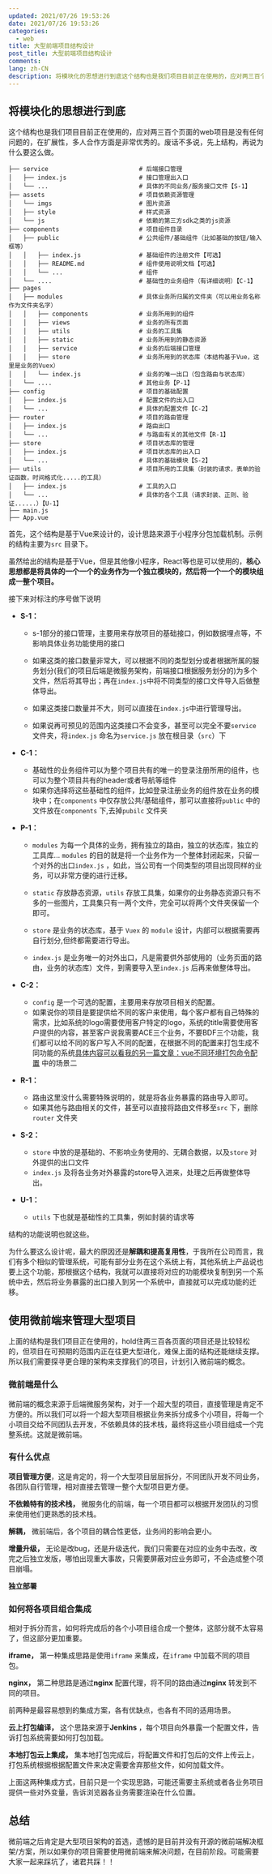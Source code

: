 ```yaml
---
updated: 2021/07/26 19:53:26
date: 2021/07/26 19:53:26
categories: 
  - web
title: 大型前端项目结构设计
post_title: 大型前端项目结构设计
comments: 
lang: zh-CN
description: 将模块化的思想进行到底这个结构也是我们项目目前正在使用的，应对两三百个页面的web项目是没有任何问题的，在扩展性，多人合作方面是非常优秀的。废话不多说，先上结构，再说为什么要这么做。首先，这个结构是基于Vue来设计的，设计思路来源于小程序分包加载机制。示例的结构主要为 目录下。虽然给出的结构是基于Vue，但是其他像小程序，React等也是可以使用的，
---
```


## 将模块化的思想进行到底

这个结构也是我们项目目前正在使用的，应对两三百个页面的web项目是没有任何问题的，在扩展性，多人合作方面是非常优秀的。废话不多说，先上结构，再说为什么要这么做。

```
├── service                         # 后端接口管理
│   ├── index.js                    # 接口管理出入口
│   └── ...                         # 具体的不同业务/服务接口文件【S-1】
├── assets                          # 项目依赖资源管理
│   └── imgs                        # 图片资源
│   ├── style                       # 样式资源
│   └── js                          # 依赖的第三方sdk之类的js资源
├── components                      # 项目组件目录
│   ├── public                      # 公共组件/基础组件（比如基础的按钮/输入框等）
│   │   ├── index.js                # 基础组件的注册文件【可选】
│   │   ├── README.md               # 组件使用说明文档【可选】
│   │   └── ...                     # 组件
│   └── ....                        # 基础性的业务组件（有详细说明）【C-1】
├── pages                           
│   ├── modules                     # 具体业务所归属的文件夹（可以用业务名称作为文件夹名字）
│   │   ├── components              # 业务所用到的组件
│   │   ├── views                   # 业务的所有页面
│   │   ├── utils                   # 业务的工具集
│   │   ├──	static                  # 业务所用到的静态资源
│   │   ├── service                 # 业务的后端接口管理
│   │   ├── store                   # 业务所用到的状态库（本结构基于Vue，这里是业务的Vuex）
│   │   └── index.js                # 业务的唯一出口（包含路由与状态库）
│   └── ....                        # 其他业务【P-1】
├── config                          # 项目的基础配置
│   ├── index.js                    # 配置文件的出入口
│   └── ...                         # 具体的配置文件【C-2】
├── router                          # 项目的路由管理
│   ├── index.js                    # 路由出口
│   └── ...                         # 与路由有关的其他文件【R-1】
├── store                           # 项目状态库的管理
│   ├── index.js                    # 项目状态库的出入口
│   └── ...                         # 具体的基础模块【S-2】
├── utils                           # 项目所用的工具集（封装的请求，表单的验证函数，时间格式化.....的工具）
│   ├── index.js                    # 工具的入口
│   └── ...                         # 具体的各个工具（请求封装、正则、验证......）【U-1】
├── main.js                          
├── App.vue
```

首先，这个结构是基于Vue来设计的，设计思路来源于小程序分包加载机制。示例的结构主要为`src` 目录下。

虽然给出的结构是基于Vue，但是其他像小程序，React等也是可以使用的，**核心思想都是将具体的一个一个的业务作为一个独立模块的，然后将一个一个的模块组成一整个项目。**

接下来对标注的序号做下说明

- **S-1：**

  - s-1部分的接口管理，主要用来存放项目的基础接口，例如数据埋点等，不影响具体业务功能使用的接口

  - 如果这类的接口数量非常大，可以根据不同的类型划分或者根据所属的服务划分(我们的项目后端是微服务架构，前端接口根据服务划分的)为多个文件，然后将其导出；再在`index.js`中将不同类型的接口文件导入后做整体导出。
  - 如果这类接口数量并不大，则可以直接在`index.js`中进行管理导出。
  - 如果说再可预见的范围内这类接口不会变多，甚至可以完全不要`service` 文件夹，将`index.js` 命名为`service.js` 放在根目录（`src`）下

- **C-1：**

  - 基础性的业务组件可以为整个项目共有的唯一的登录注册所用的组件，也可以为整个项目共有的header或者导航等组件
  - 如果你选择将这些基础性的组件，比如登录注册业务的组件放在业务的模块中；在`components` 中仅存放公共/基础组件，那可以直接将`public` 中的文件放在`components` 下,去掉`pubilc` 文件夹

- **P-1：**

  - `modules` 为每一个具体的业务，拥有独立的路由，独立的状态库，独立的工具库... `modules` 的目的就是将一个业务作为一个整体封闭起来，只留一个对外的出口`index.js` ，如此，当公司有一个同类型的项目出现同样的业务，可以非常方便的进行迁移。
  - `static` 存放静态资源，`utils` 存放工具集，如果你的业务静态资源只有不多的一些图片，工具集只有一两个文件，完全可以将两个文件夹保留一个即可。
  
  - `store` 是业务的状态库，基于 `Vuex` 的 `module` 设计，内部可以根据需要再自行划分,但终都需要进行导出。
  - `index.js` 是业务唯一的对外出口，凡是需要供外部使用的（业务页面的路由，业务的状态库）文件，到需要导入至`index.js` 后再来做整体导出。
  
- **C-2：**

  - `config` 是一个可选的配置，主要用来存放项目相关的配置。
  - 如果说你的项目是要提供给不同的客户来使用，每个客户都有自己特殊的需求，比如系统的logo需要使用客户特定的logo，系统的title需要使用客户提供的内容，甚至客户说我需要ACE三个业务，不要BDF三个功能，我们都可以给不同的客户写入不同的配置，在根据不同的配置来打包生成不同功能的系统[具体内容可以看我的另一篇文章：vue不同环境打包命令配置](https://juejin.im/post/5d40440351882507d52b187f) 中的场景二

- **R-1：**

  - 路由这里没什么需要特殊说明的，就是将各业务暴露的路由导入即可。
  - 如果其他与路由相关的文件，甚至可以直接将路由文件移至`src` 下，删除`router` 文件夹

- **S-2：**

  - `store` 中放的是基础的、不影响业务使用的、无耦合数据，以及`store` 对外提供的出口文件
  - `index.js` 及将各业务对外暴露的store导入进来，处理之后再做整体导出。

- **U-1：**

  - `utils` 下也就是基础性的工具集，例如封装的请求等

结构的功能说明也就这些。

为什么要这么设计呢，最大的原因还是**解耦和提高复用性**，于我所在公司而言，我们有多个相似的管理系统，可能有部分业务在这个系统上有，其他系统上产品说也要上这个功能，那根据这个结构，我就可以直接将对应的功能模块复制到另一个系统中去，然后将业务暴露的出口接入到另一个系统中，直接就可以完成功能的迁移。

## 使用微前端来管理大型项目

上面的结构是我们项目正在使用的，hold住两三百各页面的项目还是比较轻松的，但项目在可预期的范围内正在往更大型进化，难保上面的结构还能继续支撑。所以我们需要探寻更合理的架构来支撑我们的项目，计划引入微前端的概念。

### 微前端是什么

微前端的概念来源于后端微服务架构，对于一个超大型的项目，直接管理是肯定不方便的。所以我们可以将一个超大型项目根据业务来拆分成多个小项目，将每一个小项目交给不同团队去开发，不依赖具体的技术栈，最终将这些小项目组成一个完整系统。这就是微前端。

### 有什么优点

**项目管理方便**，这是肯定的，将一个大型项目层层拆分，不同团队开发不同业务，各团队自行管理，相对直接去管理一整个大型项目更方便。

**不依赖特有的技术栈，** 微服务化的前端，每一个项目都可以根据开发团队的习惯来使用他们更熟悉的技术栈。

**解耦，** 微前端后，各个项目的耦合性更低，业务间的影响会更小。

**增量升级，** 无论是改bug，还是升级迭代，我们只需要在对应的业务中去改，改完之后独立发版，哪怕出现重大事故，只需要屏蔽对应业务即可，不会造成整个项目崩塌。

**独立部署**

### 如何将各项目组合集成

相对于拆分而言，如何将完成后的各个小项目组合成一个整体，这部分就不太容易了，但这部分更加重要。

**iframe，** 第一种集成思路是使用`iframe` 来集成，在`iframe` 中加载不同的项目包。

**nginx，** 第二种思路是通过**nginx** 配置代理，将不同的路由通过**nginx** 转发到不同的项目。

前两种是最容易想到的集成方案，各有优缺点，也各有不同的适用场景。

**云上打包编译，** 这个思路来源于**Jenkins** ，每个项目向外暴露一个配置文件，告诉打包系统需要如何打包加载。

**本地打包云上集成，** 集本地打包完成后，将配置文件和打包后的文件上传云上，打包系统根据根据配置文件来决定需要舍弃那些文件，如何加载文件。

上面这两种集成方式，目前只是一个实现思路，可能还需要主系统或者各业务项目提供一些对外变量，告诉浏览器各业务需要渲染在什么位置。

## 总结

微前端之后肯定是大型项目架构的首选，遗憾的是目前并没有开源的微前端解决框架/方案，所以如果你的项目需要使用微前端来解决问题，在目前阶段。可能需要大家一起来踩坑了，诸君共踩！！